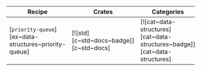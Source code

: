 | Recipe | Crates | Categories |
|--------|--------|------------|
| [`priority-queue`][ex~data-structures~priority-queue] | [![std][c~std~docs~badge]][c~std~docs] | [![cat~data-structures][cat~data-structures~badge]][cat~data-structures] |
